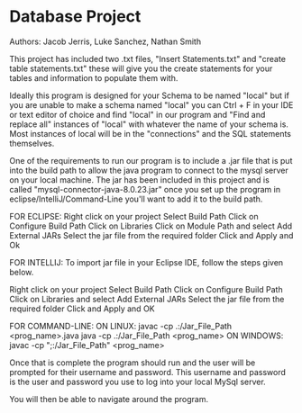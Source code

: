 # Database Project #
Authors: Jacob Jerris, Luke Sanchez, Nathan Smith

This project has included two .txt files, "Insert Statements.txt" and "create table statements.txt" these will give you the create statements for your tables and information to populate them with.

Ideally this program is designed for your Schema to be named "local" but if you are unable to make a schema named "local" you can Ctrl + F in your IDE or text editor of choice and find "local" in our program and "Find and replace all" instances of "local" with whatever the name of your schema is. Most instances of local 
will be in the "connections" and the SQL statements themselves.



One of the requirements to run our program is to include a .jar file that is put into the build path to allow the java program to connect to the mysql server on your local machine.
The jar has been included in this project and is called "mysql-connector-java-8.0.23.jar" once you set up the program in eclipse/IntelliJ/Command-Line you'll want to add it to the build path.

FOR ECLIPSE:
Right click on your project
Select Build Path
Click on Configure Build Path
Click on Libraries 
Click on Module Path and select Add External JARs
Select the jar file from the required folder
Click and Apply and Ok

FOR INTELLIJ:
To import jar file in your Eclipse IDE, follow the steps given below.

Right click on your project
Select Build Path
Click on Configure Build Path
Click on Libraries and select Add External JARs
Select the jar file from the required folder
Click and Apply and OK

FOR COMMAND-LINE:
  ON LINUX:
    javac -cp .:/Jar_File_Path <prog_name>.java
    java -cp .:/Jar_File_Path <prog_name>
  ON WINDOWS:
    javac -cp ";:/Jar_File_Path" <prog_name>
    
Once that is complete the program should run and the user will be prompted for their username and password. This username and password is the user and password you use to log into your local MySql server. 

You will then be able to navigate around the program.
